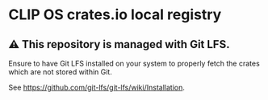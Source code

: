 CLIP OS crates.io local registry
================================

:warning: This repository is managed with Git LFS.
--------------------------------------------------

Ensure to have Git LFS installed on your system to properly fetch the crates
which are not stored within Git.

See <https://github.com/git-lfs/git-lfs/wiki/Installation>.
